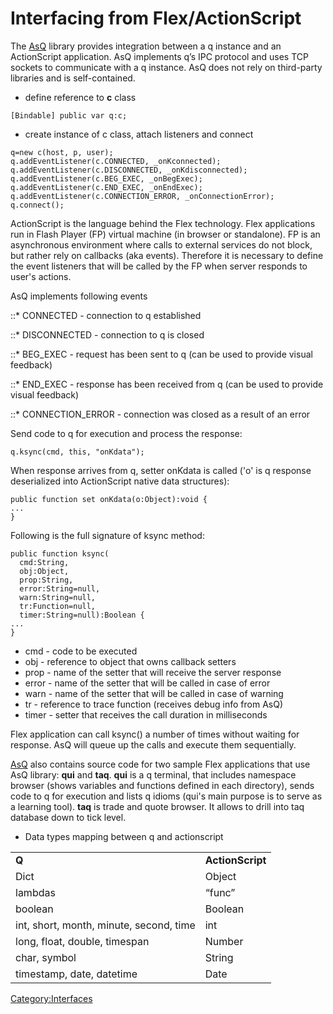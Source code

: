 # Interfacing from Flex/ActionScript

The <i class="far fa-github"></i> [AsQ](https://github.com/kxcontrib/aboudarov) library provides integration between a q instance and an ActionScript application. AsQ implements q’s IPC protocol and uses TCP sockets to communicate with a q instance. AsQ does not rely on third-party libraries and is self-contained.

-   define reference to **c** class

<!-- -->

    [Bindable] public var q:c;

-   create instance of c class, attach listeners and connect

<!-- -->

    q=new c(host, p, user);
    q.addEventListener(c.CONNECTED, _onKconnected);
    q.addEventListener(c.DISCONNECTED, _onKdisconnected);
    q.addEventListener(c.BEG_EXEC, _onBegExec);
    q.addEventListener(c.END_EXEC, _onEndExec);
    q.addEventListener(c.CONNECTION_ERROR, _onConnectionError);
    q.connect();

ActionScript is the language behind the Flex technology. Flex applications run in Flash Player (FP) virtual machine (in browser or standalone). FP is an asynchronous environment where calls to external services do not block, but rather rely on callbacks (aka events). Therefore it is necessary to define the event listeners that will be called by the FP when server responds to user's actions.

AsQ implements following events

::\* CONNECTED - connection to q established

::\* DISCONNECTED - connection to q is closed

::\* BEG\_EXEC - request has been sent to q (can be used to provide visual feedback)

::\* END\_EXEC - response has been received from q (can be used to provide visual feedback)

::\* CONNECTION\_ERROR - connection was closed as a result of an error

Send code to q for execution and process the response:

    q.ksync(cmd, this, "onKdata");

When response arrives from q, setter onKdata is called ('o' is q response deserialized into ActionScript native data structures):

    public function set onKdata(o:Object):void {
    ...
    }

Following is the full signature of ksync method:

    public function ksync(
      cmd:String,
      obj:Object,
      prop:String,
      error:String=null,
      warn:String=null,
      tr:Function=null,
      timer:String=null):Boolean {
    ...
    }

-   cmd - code to be executed
-   obj - reference to object that owns callback setters
-   prop - name of the setter that will receive the server response
-   error - name of the setter that will be called in case of error
-   warn - name of the setter that will be called in case of warning
-   tr - reference to trace function (receives debug info from AsQ)
-   timer - setter that receives the call duration in milliseconds

Flex application can call ksync() a number of times without waiting for response. AsQ will queue up the calls and execute them sequentially.

[AsQ](https://github.com/kxcontrib/aboudarov) also contains source code for two sample Flex applications that use AsQ library: **qui** and **taq**. **qui** is a q terminal, that includes namespace browser (shows variables and functions defined in each directory), sends code to q for execution and lists q idioms (qui's main purpose is to serve as a learning tool). **taq** is trade and quote browser. It allows to drill into taq database down to tick level.

-   Data types mapping between q and actionscript

|                                         |                  |
|-----------------------------------------|------------------|
| **Q**                                   | **ActionScript** |
| Dict                                    | Object           |
| lambdas                                 | “func”           |
| boolean                                 | Boolean          |
| int, short, month, minute, second, time | int              |
| long, float, double, timespan           | Number           |
| char, symbol                            | String           |
| timestamp, date, datetime               | Date             |

<Category:Interfaces>
